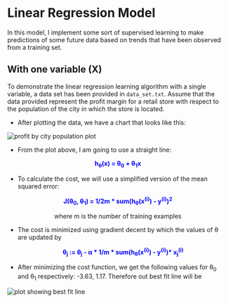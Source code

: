 # Linear Regression Model

In this model, I implement some sort of supervised learning to make predictions of some future data based on trends that have been observed from a training set.

## With one variable (X)

To demonstrate the linear regression learning algorithm with a single variable, a data set has been provided in `data_set.txt`. Assume that the data provided represent the profit margin for a retail store with respect to the population of the city in which the store is located.

- After plotting the data, we have a chart that looks like this:

![profit by city population plot](https://res.cloudinary.com/iyikuyoro/image/upload/c_scale,w_600/v1576093356/GitHub%20Readme%20Images/Screenshot_2019-12-11_at_20.40.54.png)
- From the plot above, I am going to use a straight line:
<strong>
  <p style="text-align: center; color: blue;">
    h<sub>&#x3b8;</sub>(x) = &#x3b8;<sub>0</sub> + &#x3b8;<sub>1</sub>x
  </p>
</strong>

- To calculate the cost, we will use a simplified version of the mean squared error:
<strong>
  <p style="text-align: center; color: blue;">
    J(&#x3b8;<sub>0</sub>, &#x3b8;<sub>1</sub>) = 1/2m * sum(h<sub>&#x3b8;</sub>(x<sup>(i)</sup>) - y<sup>(i)</sup>)<sup>2</sup>
  </p>
</strong>
<p style="text-align: center;">where m is the number of training examples</p>

- The cost is minimized using gradient decent by which the values of &#x3b8; are updated by
  <strong>
    <p style="text-align: center; color: blue;">
      &#x3b8;<sub>j</sub> := &#x3b8;<sub>j</sub> - &#x3b1; * 1/m * sum(h<sub>&#x3b8;</sub>(x<sup>(i)</sup>) - y<sup>(i)</sup>)* x<sub>j</sub><sup>(i)</sup>
    </p>
  </strong>

- After minimizing the cost function, we get the following values for &#x3b8;<sub>0</sub> and &#x3b8;<sub>1</sub> respectively: -3.63, 1.17. Therefore out best fit line will be

![plot showing best fit line](https://res.cloudinary.com/iyikuyoro/image/upload/c_scale,w_600/v1576102385/GitHub%20Readme%20Images/Screenshot_2019-12-11_at_23.03.36.png)
